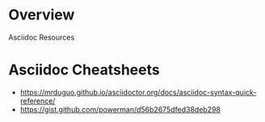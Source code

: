 # Overview
Asciidoc Resources

# Asciidoc Cheatsheets

- https://mrduguo.github.io/asciidoctor.org/docs/asciidoc-syntax-quick-reference/
- https://gist.github.com/powerman/d56b2675dfed38deb298
